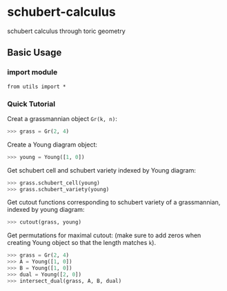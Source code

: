 # schubert-calculus
schubert calculus through toric geometry

## Basic Usage 

### import module 
```
from utils import * 
```

### Quick Tutorial
Creat a grassmannian object `Gr(k, n)`: 
```python 
>>> grass = Gr(2, 4)
```
Create a Young diagram object:
```python
>>> young = Young([1, 0])
```
Get schubert cell and schubert variety indexed by Young diagram: 
```python 
>>> grass.schubert_cell(young)
>>> grass.schubert_variety(young)
``` 
Get cutout functions corresponding to schubert variety of a grassmannian, indexed by young diagram: 
```python
>>> cutout(grass, young)
```
Get permutations for maximal cutout: (make sure to add zeros when creating Young object so that the length matches ``k``).
```python
>>> grass = Gr(2, 4)
>>> A = Young([1, 0])
>>> B = Young([1, 0])
>>> dual = Young([2, 0])
>>> intersect_dual(grass, A, B, dual)
```
